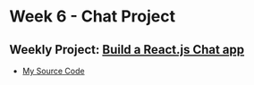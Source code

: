 # Week 6 - Chat Project

## Weekly Project: [Build a React.js Chat app](https://medium.freecodecamp.org/how-to-build-a-react-js-chat-app-in-10-minutes-c9233794642b)
* [My Source Code](https://github.com/gr8white/100DaysOfCode-React/tree/master/Week6/chat-app) 
